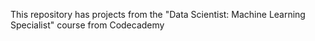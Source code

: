 This repository has projects from the "Data Scientist: Machine Learning Specialist" course from Codecademy
